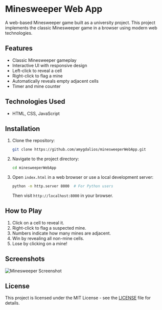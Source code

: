# Minesweeper Web App

A web-based Minesweeper game built as a university project. This project implements the classic Minesweeper game in a browser using modern web technologies.

## Features
- Classic Minesweeper gameplay
- Interactive UI with responsive design
- Left-click to reveal a cell
- Right-click to flag a mine
- Automatically reveals empty adjacent cells
- Timer and mine counter

## Technologies Used
- HTML, CSS, JavaScript

## Installation

1. Clone the repository:
   ```sh
   git clone https://github.com/amygdalios/minesweeperWebApp.git
   ```
2. Navigate to the project directory:
   ```sh
   cd minesweeperWebApp
   ```
3. Open `index.html` in a web browser or use a local development server:
   ```sh
   python -m http.server 8000  # For Python users
   ```
   Then visit `http://localhost:8000` in your browser.

## How to Play
1. Click on a cell to reveal it.
2. Right-click to flag a suspected mine.
3. Numbers indicate how many mines are adjacent.
4. Win by revealing all non-mine cells.
5. Lose by clicking on a mine!

## Screenshots
![Minesweeper Screenshot](screenshot.png)

## License
This project is licensed under the MIT License - see the [LICENSE](LICENSE) file for details.
